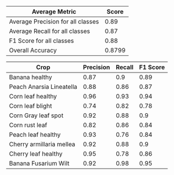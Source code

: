 | Average Metric                    | Score  |
|-----------------------------------|--------|
| Average Precision for all classes | 0.89   |
| Average Recall for all classes    | 0.87   |
| F1 Score for all classes          | 0.88   |
| Overall Accuracy                  | 0.8799 |

| Crop                     | Precision | Recall | F1 Score |
|--------------------------|-----------|--------|----------|
| Banana healthy           | 0.87      | 0.9    | 0.89     |
| Peach Anarsia Lineatella | 0.88      | 0.86   | 0.87     |
| Corn leaf healthy        | 0.96      | 0.93   | 0.94     |
| Corn leaf blight         | 0.74      | 0.82   | 0.78     |
| Corn Gray leaf spot      | 0.92      | 0.88   | 0.9      |
| Corn rust leaf           | 0.82      | 0.86   | 0.84     |
| Peach leaf healthy       | 0.93      | 0.76   | 0.84     |
| Cherry armillaria mellea | 0.92      | 0.88   | 0.9      |
| Cherry leaf healthy      | 0.95      | 0.78   | 0.86     |
| Banana Fusarium Wilt     | 0.92      | 0.98   | 0.95     |
